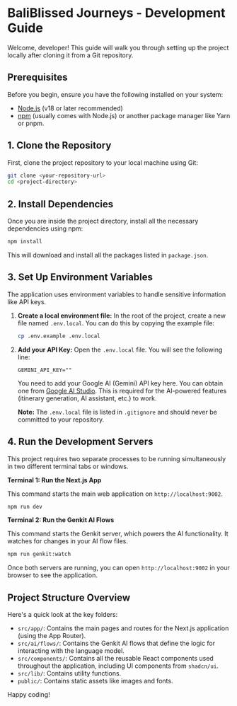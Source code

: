 # BaliBlissed Journeys - Development Guide

Welcome, developer! This guide will walk you through setting up the project locally after cloning it from a Git repository.

## Prerequisites

Before you begin, ensure you have the following installed on your system:
- [Node.js](https://nodejs.org/) (v18 or later recommended)
- [npm](https://www.npmjs.com/) (usually comes with Node.js) or another package manager like Yarn or pnpm.

## 1. Clone the Repository

First, clone the project repository to your local machine using Git:

```bash
git clone <your-repository-url>
cd <project-directory>
```

## 2. Install Dependencies

Once you are inside the project directory, install all the necessary dependencies using npm:

```bash
npm install
```

This will download and install all the packages listed in `package.json`.

## 3. Set Up Environment Variables

The application uses environment variables to handle sensitive information like API keys.

1.  **Create a local environment file:**
    In the root of the project, create a new file named `.env.local`. You can do this by copying the example file:
    ```bash
    cp .env.example .env.local
    ```

2.  **Add your API Key:**
    Open the `.env.local` file. You will see the following line:
    ```
    GEMINI_API_KEY=""
    ```
    You need to add your Google AI (Gemini) API key here. You can obtain one from [Google AI Studio](https://aistudio.google.com/app/apikey). This is required for the AI-powered features (itinerary generation, AI assistant, etc.) to work.

    **Note:** The `.env.local` file is listed in `.gitignore` and should never be committed to your repository.

## 4. Run the Development Servers

This project requires two separate processes to be running simultaneously in two different terminal tabs or windows.

**Terminal 1: Run the Next.js App**

This command starts the main web application on `http://localhost:9002`.

```bash
npm run dev
```

**Terminal 2: Run the Genkit AI Flows**

This command starts the Genkit server, which powers the AI functionality. It watches for changes in your AI flow files.

```bash
npm run genkit:watch
```

Once both servers are running, you can open `http://localhost:9002` in your browser to see the application.

## Project Structure Overview

Here's a quick look at the key folders:

-   `src/app/`: Contains the main pages and routes for the Next.js application (using the App Router).
-   `src/ai/flows/`: Contains the Genkit AI flows that define the logic for interacting with the language model.
-   `src/components/`: Contains all the reusable React components used throughout the application, including UI components from `shadcn/ui`.
-   `src/lib/`: Contains utility functions.
-   `public/`: Contains static assets like images and fonts.

Happy coding!
